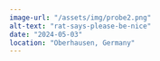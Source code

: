 ```yaml
---
image-url: "/assets/img/probe2.png"
alt-text: "rat-says-please-be-nice"
date: "2024-05-03"
location: "Oberhausen, Germany"
---
```


